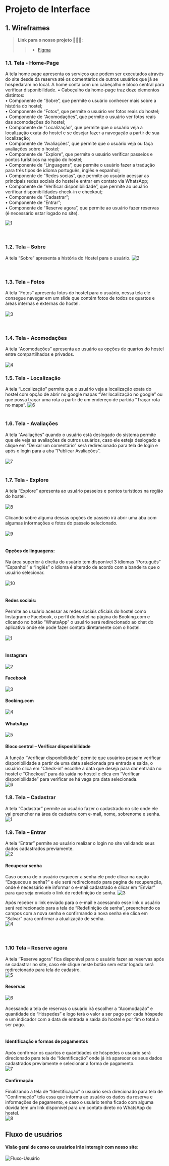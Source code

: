 
# Projeto de Interface

## 1. Wireframes

> **Link para o nosso projeto 🧳🌌🌅**:
> > - [Figma]([https://www.figma.com/](https://www.figma.com/file/qO2M99ABwqkSpM25lPzdxO/Hostel-El-Alebrije?node-id=23%3A2))

### 1.1. Tela - Home-Page
A tela home page apresenta os serviços que podem ser executados através do site desde da reserva até os comentários de outros usuários que já se hospedaram no local. A home conta com um cabeçalho e bloco central para verificar disponibilidade. 
•	Cabeçalho da home-page traz doze elementos distintos:</br>
•	Componente de “Sobre”, que permite o usuário conhecer mais sobre a história do hostel;</br>
•	Componente de “Fotos”, que permite o usuário ver fotos reais do hostel;</br>
•	Componente de “Acomodações”, que permite o usuário ver fotos reais das acomodações do hostel;</br>
•	Componente de “Localização”, que permite que o usuário veja a localização exata do hostel e se desejar fazer a navegação a partir de sua localização;</br>
•	Componente de “Avaliações”, que permite que o usuário veja ou faça avaliações sobre o hostel;</br>
•	Componente de “Explore”, que permite o usuário verificar passeios e pontos turísticos na região do hostel;</br>
•	Componente de “Linguagens”, que permite o usuário fazer a tradução para três tipos de idioma português, inglês e espanhol;</br>
•	Componente de “Redes socias”, que permite ao usuário acessar as principais redes sociais do hostel e entrar em contato via WhatsApp;</br>
•	Componente de “Verificar disponibilidade”, que permite ao usuário verificar disponibilidades check-in e checkout;</br>
•	Componente de “Cadastrar”;</br>
•	Componente de “Entrar”;</br>
•	Componente de “Reserve agora”, que permite ao usuário fazer reservas (é necessário estar logado no site).</br>

![1](https://user-images.githubusercontent.com/95951195/194770545-6aef5ecf-f0fb-445a-8057-219e0b8cc4bc.jpeg)</br></br></br>

### 1.2. Tela – Sobre
A tela “Sobre” apresenta a história do Hostel para o usuário.
![2](https://user-images.githubusercontent.com/95951195/194770600-5419fd8a-b6a3-46b3-90c5-96cfc172ead4.jpeg) </br></br></br>


### 1.3. Tela – Fotos
A tela “Fotos” apresenta fotos do hostel para o usuário, nessa tela ele consegue navegar em um slide que contém fotos de todos os quartos e áreas internas e externas do hostel.</br></br>
![3](https://user-images.githubusercontent.com/95951195/194770664-8001c35d-d3ad-4850-b5a1-f7f5077df7d6.jpeg)</br></br></br>

### 1.4. Tela - Acomodações
A tela “Acomodações” apresenta ao usuário as opções de quartos do hostel entre compartilhados e privados.</br></br>
![4](https://user-images.githubusercontent.com/95951195/194770767-06bd9bf7-9996-411c-9274-feec73df8133.jpeg)

### 1.5. Tela - Localização
A tela “Localização” permite que o usuário veja a localização exata do hostel com opção de abrir no google mapas “Ver localização no google” ou que possa traçar uma rota a partir de um endereço de partida “Traçar rota no mapa”.
![6](https://user-images.githubusercontent.com/95951195/194770824-6f7aa22d-e868-4019-929e-df1dfd6b7dd0.jpeg)</br></br>

### 1.6. Tela - Avaliações
A tela “Avaliações” quando o usuário está deslogado do sistema permite que ele veja as avaliações de outros usuários, caso ele esteja deslogado e clique em “Deixar um comentário” será redirecionado para tela de login e após o login para a aba “Publicar Avaliações”.</br></br>
![7](https://user-images.githubusercontent.com/95951195/194770912-0edfc7ce-e979-4323-95b1-2609415abba1.jpeg)</br></br>

### 1.7. Tela - Explore
A tela “Explore” apresenta ao usuário passeios e pontos turísticos na região do hostel. </br></br>
![8](https://user-images.githubusercontent.com/95951195/194770948-f8253a38-1a3f-462c-a0b8-86c91798f9e5.jpeg)</br></br>
Clicando sobre alguma dessas opções de passeio irá abrir uma aba com algumas informações e fotos do passeio selecionado. </br></br>
![9](https://user-images.githubusercontent.com/95951195/194771045-3089ea46-e62b-4d1c-a6b2-c583c30e2796.jpeg)</br></br>

#### Opções de linguagens: 
Na área superior à direita do usuário tem disponível 3 idiomas “Português” “Espanhol” e “Inglês” o idioma é alterado de acordo com a bandeira que o usuário selecionar.</br></br> 
![10](https://user-images.githubusercontent.com/95951195/194771111-5a7631a2-ce54-49ca-a5e2-8babfcf8872b.jpeg)</br></br>

#### Redes sociais:
Permite ao usuário acessar as redes sociais oficiais do hostel como Instagram e Facebook, o perfil do hostel na página do Booking.com e clicando no botão “WhatsApp” o usuário será redirecionado ao chat do aplicativo onde ele pode fazer contato diretamente com o hostel.</br></br>
![1](https://user-images.githubusercontent.com/95951195/194771231-e2f45d64-34d3-4746-ae83-e2e51b6337a1.jpeg)</br></br>

#### Instagram
![2](https://user-images.githubusercontent.com/95951195/194771256-afd4aa1f-33be-45b5-a920-00b1e8426201.jpeg)

#### Facebook
![3](https://user-images.githubusercontent.com/95951195/194771289-a80ab961-11d9-401e-8617-481d7da0e6a0.jpeg)

#### Booking.com
![4](https://user-images.githubusercontent.com/95951195/194771300-0a3355e3-f70a-4887-9b84-6d0abbf38bca.jpeg)

#### WhatsApp
![5](https://user-images.githubusercontent.com/95951195/194771318-652cbf08-a87a-4789-a26f-18520ff59fc3.jpeg)

#### Bloco central – Verificar disponibilidade 
A função “Verificar disponibilidade” permite que usuários possam verificar disponibilidade a partir de uma data selecionada pra entrada e saída, o usuário clica em “Check-in” escolhe a data que deseja para dar entrada no hostel e “Checkout” para dá saída no hostel e clica em “Verificar disponibilidade” para verificar se há vaga pra data selecionada. </br>
![6](https://user-images.githubusercontent.com/95951195/194771341-288f917e-1f07-40e5-a09f-030117e1d898.jpeg)

### 1.8. Tela – Cadastrar
A tela “Cadastrar” permite ao usuário fazer o cadastrado no site onde ele vai preencher na área de cadastra com e-mail, nome, sobrenome e senha. 
</br>
![1](https://user-images.githubusercontent.com/95951195/194771610-95a6209b-1fad-4e62-b8b6-c041a35e6215.jpeg)</br>

### 1.9. Tela – Entrar
A tela “Entrar” permite ao usuário realizar o login no site validando seus dados cadastrados previamente.</br>
![2](https://user-images.githubusercontent.com/95951195/194771658-50cdf089-b6ba-40e5-af9c-353db854708e.jpeg)</br>

 #### Recuperar senha
 Caso ocorra de o usuário esquecer a senha ele pode clicar na opção “Esqueceu a senha?”  e ele será redirecionado para pagina de recuperação, onde é necessário ele  informar o e-mail cadastrado e clicar em “Enviar” para que seja enviado o link de redefinição de senha. 
 ![3](https://user-images.githubusercontent.com/95951195/194771706-fd1203ae-7a66-4308-8a5a-a790820ecfb8.jpeg)</br>
 
 Após receber o link enviado para o e-mail e acessando esse link o usuário será redirecionado para a tela de “Redefinição de senha”, preenchendo os campos com a nova senha e confirmando a nova senha ele clica em “Salvar” para confirmar a atualização de senha.</br>
 ![4](https://user-images.githubusercontent.com/95951195/194771754-31e66689-f870-44dc-83bf-f77a74605222.jpeg)</br></br></br>

### 1.10 Tela – Reserve agora
A tela ‘’Reserve agora” fica disponível para o usuário fazer as reservas após se cadastrar no site, caso ele clique neste botão sem estar logado será redirecionado para tela de cadastro.</br>
![5](https://user-images.githubusercontent.com/95951195/194771793-6f353e6c-1fef-469d-b790-61a79585732e.jpeg)</br>

#### Reservas
![6](https://user-images.githubusercontent.com/95951195/194771826-63acb6ef-3d31-46d6-9fef-3784135a8dd1.jpeg)</br></br>
Acessando a tela de reservas o usuário irá escolher a “Acomodação” e quantidade de “Hóspedes” e logo terá o valor a ser pago por cada hóspede e um indicador com a data de entrada e saída do hostel e por fim o total a ser pago.</br></br>

#### Identificação e formas de pagamentos
Após confirmar os quartos e quantidades de hóspedes o usuário será direcionado para tela de “Identificação” onde já irá aparecer os seus dados cadastrados previamente e selecionar a forma de pagamento. </br>
![7](https://user-images.githubusercontent.com/95951195/194771896-f6e96a46-f3ec-463e-b71e-5622707f01fd.jpeg)</br>

#### Confirmação
Finalizando a tela de “Identificação” o usuário será direcionado para tela de “Confirmação” tela essa que informa ao usuário os dados da reserva e informações de pagamento, e caso o usuário tenha ficado com alguma dúvida tem um link disponível para um contato direto no WhatsApp do hostel. </br>
![8](https://user-images.githubusercontent.com/95951195/194771922-7014be54-7a8e-469b-bd1b-ff543f1f5fe3.jpeg)</br>



## Fluxo de usuários
#### Visão geral de como os usuários irão interagir com nosso site:
![Fluxo-Usuário](https://user-images.githubusercontent.com/95951195/194763716-a0bbfb54-305b-4fc9-a0c4-8f67d91501e6.png)

<!-- 
![Exemplo de UserFlow](img/userflow.jpg)

Fluxo de usuário (User Flow) é uma técnica que permite ao desenvolvedor mapear todo fluxo de telas do site ou app. Essa técnica funciona para alinhar os caminhos e as possíveis ações que o usuário pode fazer junto com os membros de sua equipe.

> **Links Úteis**:
> - [User Flow: O Quê É e Como Fazer?](https://medium.com/7bits/fluxo-de-usu%C3%A1rio-user-flow-o-que-%C3%A9-como-fazer-79d965872534)
> - [User Flow vs Site Maps](http://designr.com.br/sitemap-e-user-flow-quais-as-diferencas-e-quando-usar-cada-um/)
> - [Top 25 User Flow Tools & Templates for Smooth](https://www.mockplus.com/blog/post/user-flow-tools)


## Wireframes

![Exemplo de Wireframe](img/wireframe-example.png)

São protótipos usados em design de interface para sugerir a estrutura de um site web e seu relacionamentos entre suas páginas. Um wireframe web é uma ilustração semelhante do layout de elementos fundamentais na interface.
 
> **Links Úteis**:
> - [Protótipos vs Wireframes](https://www.nngroup.com/videos/prototypes-vs-wireframes-ux-projects/)
> - [Ferramentas de Wireframes](https://rockcontent.com/blog/wireframes/)
> - [MarvelApp](https://marvelapp.com/developers/documentation/tutorials/)
> - [Figma](https://www.figma.com/)
> - [Adobe XD](https://www.adobe.com/br/products/xd.html#scroll)
> - [Axure](https://www.axure.com/edu) (Licença Educacional)
> - [InvisionApp](https://www.invisionapp.com/) (Licença Educacional)
 -->
